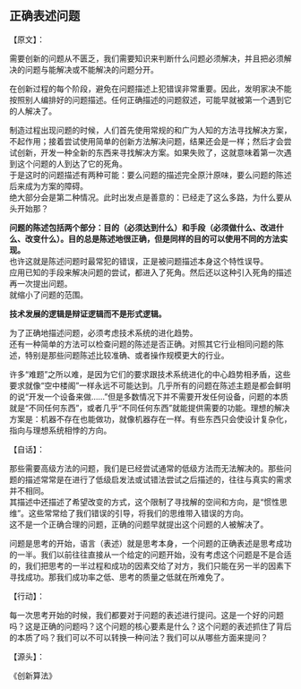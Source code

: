 ## 正确表述问题


【原文】：

需要创新的问题从不匮乏，我们需要知识来判断什么问题必须解决，并且把必须解决的问题与能解决或不能解决的问题分开。  

在创新过程的每个阶段，避免在问题描述上犯错误非常重要。因此，发明家决不能按照别人编排好的问题描述。任何正确描述的问题叙述，可能早就被第一个遇到它的人解决了。  

制造过程出现问题的时候，人们首先使用常规的和广为人知的方法寻找解决方案，不起作用；接着尝试使用简单的创新方法解决问题，结果还会是一样；然后才会尝试创新，开发一种全新的东西来寻找解决方案。如果失败了，这就意味着第一次遇到这个问题的人到达了它的死角。  
于是这时的问题描述有两种可能：要么问题的描述完全原汁原味，要么问题的陈述后来成为方案的障碍。   
绝大部分会是第二种情况。此时出发点是善意的：已经走了这么多路，为什么要从头开始那？  

**问题的陈述包括两个部分：目的（必须达到什么）和手段（必须做什么、改进什么、改变什么）。目的总是陈述地很正确，但是同样的目的可以使用不同的方法实现。**  
也许这就是陈述问题时最常犯的错误，正是被问题描述本身这个特性误导。  
应用已知的手段来解决问题的尝试，都进入了死角。然后还以这种引入死角的描述再一次提出问题。  
就缩小了问题的范围。  

**技术发展的逻辑是辩证逻辑而不是形式逻辑。**

为了正确地描述问题，必须考虑技术系统的进化趋势。  
还有一种简单的方法可以检查问题的陈述是否正确。对照其它行业相同问题的陈述，特别是那些问题陈述比较准确、或者操作规模更大的行业。  

许多“难题”之所以难，是因为它们的要求跟技术系统进化的中心趋势相矛盾，这些要求就像“空中楼阁”一样永远不可能达到。几乎所有的问题在陈述主题是都会鲜明的说“开发一个设备来做……”但是多数情况下并不需要开发任何设备，问题的本质就是“不同任何东西”，或者几乎“不同任何东西”就能提供需要的功能。理想的解决方案是：机器不存在也能做功，就像机器存在一样。有些东西只会使设计复杂化，指向与理想系统相悖的方向。


【自话】：

那些需要高级方法的问题，我们是已经尝试通常的低级方法而无法解决的。那些问题的描述常常是在进行了低级启发法或试错法尝试之后描述的，往往与真实的需求并不相同。  
其描述中还描述了希望改变的方式，这个限制了寻找解的空间和方向，是“惯性思维”。这些常常给了我们错误的引导，将我们的思维带入错误的方向。  
这不是一个正确合理的问题，正确的问题早就提出这个问题的人被解决了。

问题是思考的开始，语言（表述）就是思考本身，一个问题的正确表述是思考成功的一半。我们以前往往直接从一个给定的问题开始，没有考虑这个问题是不是合适的，我们把思考的一半过程和成功的因素交给了对方，我们只能在另一半的因素下寻找成功。那我们成功率之低、思考的质量之低就在所难免了。  

【行动】：

每一次思考开始的时候，我们都要对于问题的表述进行提问。这是一个好的问题吗？这是正确的问题吗？这个问题的核心要素是什么？这个问题的表述抓住了背后的本质了吗？我们可以不可以转换一种问法？我们可以从哪些方面来提问？

【源头】：

《创新算法》
